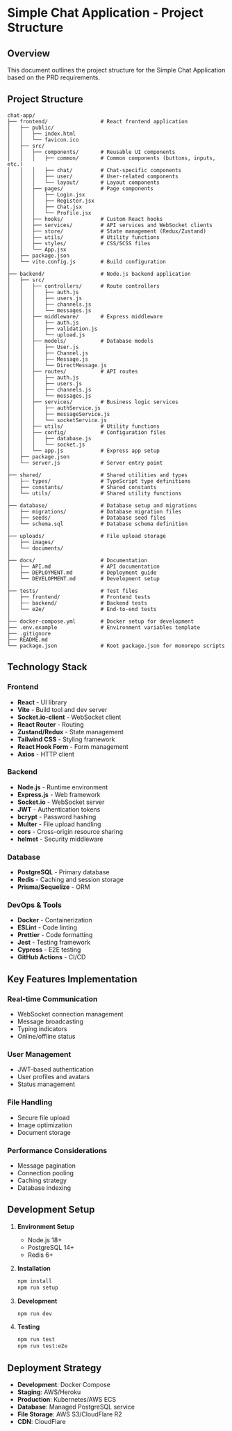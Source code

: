 # Simple Chat Application - Project Structure

## Overview
This document outlines the project structure for the Simple Chat Application based on the PRD requirements.

## Project Structure

```
chat-app/
├── frontend/                 # React frontend application
│   ├── public/
│   │   ├── index.html
│   │   └── favicon.ico
│   ├── src/
│   │   ├── components/       # Reusable UI components
│   │   │   ├── common/       # Common components (buttons, inputs, etc.)
│   │   │   ├── chat/         # Chat-specific components
│   │   │   ├── user/         # User-related components
│   │   │   └── layout/       # Layout components
│   │   ├── pages/            # Page components
│   │   │   ├── Login.jsx
│   │   │   ├── Register.jsx
│   │   │   ├── Chat.jsx
│   │   │   └── Profile.jsx
│   │   ├── hooks/            # Custom React hooks
│   │   ├── services/         # API services and WebSocket clients
│   │   ├── store/            # State management (Redux/Zustand)
│   │   ├── utils/            # Utility functions
│   │   ├── styles/           # CSS/SCSS files
│   │   └── App.jsx
│   ├── package.json
│   └── vite.config.js        # Build configuration
│
├── backend/                  # Node.js backend application
│   ├── src/
│   │   ├── controllers/      # Route controllers
│   │   │   ├── auth.js
│   │   │   ├── users.js
│   │   │   ├── channels.js
│   │   │   └── messages.js
│   │   ├── middleware/       # Express middleware
│   │   │   ├── auth.js
│   │   │   ├── validation.js
│   │   │   └── upload.js
│   │   ├── models/           # Database models
│   │   │   ├── User.js
│   │   │   ├── Channel.js
│   │   │   ├── Message.js
│   │   │   └── DirectMessage.js
│   │   ├── routes/           # API routes
│   │   │   ├── auth.js
│   │   │   ├── users.js
│   │   │   ├── channels.js
│   │   │   └── messages.js
│   │   ├── services/         # Business logic services
│   │   │   ├── authService.js
│   │   │   ├── messageService.js
│   │   │   └── socketService.js
│   │   ├── utils/            # Utility functions
│   │   ├── config/           # Configuration files
│   │   │   ├── database.js
│   │   │   └── socket.js
│   │   └── app.js            # Express app setup
│   ├── package.json
│   └── server.js             # Server entry point
│
├── shared/                   # Shared utilities and types
│   ├── types/                # TypeScript type definitions
│   ├── constants/            # Shared constants
│   └── utils/                # Shared utility functions
│
├── database/                 # Database setup and migrations
│   ├── migrations/           # Database migration files
│   ├── seeds/                # Database seed files
│   └── schema.sql            # Database schema definition
│
├── uploads/                  # File upload storage
│   ├── images/
│   └── documents/
│
├── docs/                     # Documentation
│   ├── API.md                # API documentation
│   ├── DEPLOYMENT.md         # Deployment guide
│   └── DEVELOPMENT.md        # Development setup
│
├── tests/                    # Test files
│   ├── frontend/             # Frontend tests
│   ├── backend/              # Backend tests
│   └── e2e/                  # End-to-end tests
│
├── docker-compose.yml        # Docker setup for development
├── .env.example              # Environment variables template
├── .gitignore
├── README.md
└── package.json              # Root package.json for monorepo scripts
```

## Technology Stack

### Frontend
- **React** - UI library
- **Vite** - Build tool and dev server
- **Socket.io-client** - WebSocket client
- **React Router** - Routing
- **Zustand/Redux** - State management
- **Tailwind CSS** - Styling framework
- **React Hook Form** - Form management
- **Axios** - HTTP client

### Backend
- **Node.js** - Runtime environment
- **Express.js** - Web framework
- **Socket.io** - WebSocket server
- **JWT** - Authentication tokens
- **bcrypt** - Password hashing
- **Multer** - File upload handling
- **cors** - Cross-origin resource sharing
- **helmet** - Security middleware

### Database
- **PostgreSQL** - Primary database
- **Redis** - Caching and session storage
- **Prisma/Sequelize** - ORM

### DevOps & Tools
- **Docker** - Containerization
- **ESLint** - Code linting
- **Prettier** - Code formatting
- **Jest** - Testing framework
- **Cypress** - E2E testing
- **GitHub Actions** - CI/CD

## Key Features Implementation

### Real-time Communication
- WebSocket connection management
- Message broadcasting
- Typing indicators
- Online/offline status

### User Management
- JWT-based authentication
- User profiles and avatars
- Status management

### File Handling
- Secure file upload
- Image optimization
- Document storage

### Performance Considerations
- Message pagination
- Connection pooling
- Caching strategy
- Database indexing

## Development Setup

1. **Environment Setup**
   - Node.js 18+
   - PostgreSQL 14+
   - Redis 6+

2. **Installation**
   ```bash
   npm install
   npm run setup
   ```

3. **Development**
   ```bash
   npm run dev
   ```

4. **Testing**
   ```bash
   npm run test
   npm run test:e2e
   ```

## Deployment Strategy

- **Development**: Docker Compose
- **Staging**: AWS/Heroku
- **Production**: Kubernetes/AWS ECS
- **Database**: Managed PostgreSQL service
- **File Storage**: AWS S3/CloudFlare R2
- **CDN**: CloudFlare